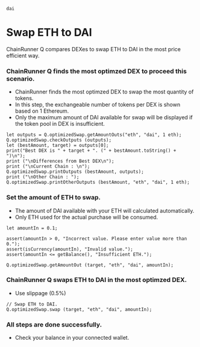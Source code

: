 ```meta-Currency
dai
```

# Swap ETH to DAI

ChainRunner Q compares DEXes to swap ETH to DAI in the most price efficient way.

### ChainRunner Q finds the most optimzed DEX to proceed this scenario.

- ChainRunner finds the most optimzed DEX to swap the most quantity of tokens.
- In this step, the exchangeable number of tokens per DEX is shown based on 1 Ethereum.
- Only the maximum amount of DAI available for swap will be displayed if the token pool in DEX is insufficient.

```output-Dynamic
let outputs = Q.optimizedSwap.getAmountOuts("eth", "dai", 1 eth);
Q.optimizedSwap.checkOutputs (outputs);
let (bestAmount, target) = outputs[0];
print("Best DEX is " + target + ". (" + bestAmount.toString() + ")\n");
print ("\nDifferences from Best DEX\n");
print ("\nCurrent Chain : \n");
Q.optimizedSwap.printOutputs (bestAmount, outputs);
print ("\nOther Chain : ");
Q.optimizedSwap.printOtherOutputs (bestAmount, "eth", "dai", 1 eth);
```

### Set the amount of ETH to swap.

- The amount of DAI available with your ETH will calculated automatically.
- Only ETH used for the actual purchase will be consumed.

```input-Dynamic ETH
let amountIn = 0.1;
```

```input-Verify
assert(amountIn > 0, "Incorrect value. Please enter value more than 0.");
assert(isCurrency(amountIn), "Invalid value.");
assert(amountIn <= getBalance(), "Insufficient ETH.");
```

```output-Dynamic DAI
Q.optimizedSwap.getAmountOut (target, "eth", "dai", amountIn);
```

### ChainRunner Q swaps ETH to DAI in the most optimzed DEX.

- Use slippage (0.5%)

```taster
// Swap ETH to DAI.
Q.optimizedSwap.swap (target, "eth", "dai", amountIn);
```

### All steps are done successfully.

- Check your balance in your connected wallet.
